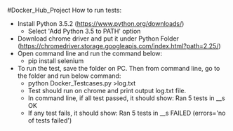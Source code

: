 ﻿#Docker_Hub_Project
How to run tests:

- Install Python 3.5.2 (https://www.python.org/downloads/) 
	- Select 'Add Python 3.5 to PATH' option
- Download chrome driver and put it under Python Folder (https://chromedriver.storage.googleapis.com/index.html?path=2.25/)
- Open command line and run the command below:
	- pip install selenium
- To run the test, save the folder on PC. Then from command line, go to the folder and run below command:
	- python Docker_Testcases.py >log.txt
	- Test should run on chrome and print output log.txt file.
	- In command line, if all test passed, it should show: 
		Ran 5 tests in __s
		OK
	- If any test fails, it should show:
		Ran 5 tests in __s
		FAILED (errors='no of tests failed')
